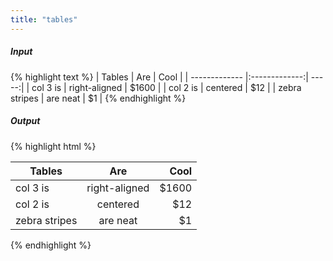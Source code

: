 ```yaml
---
title: "tables"
---
```

##### Input

{% highlight text %}
| Tables        | Are           | Cool  |
| ------------- |:-------------:| -----:|
| col 3 is      | right-aligned | $1600 |
| col 2 is      | centered      |   $12 |
| zebra stripes | are neat      |    $1 |
{% endhighlight %}

##### Output

{% highlight html %}

<table>
  <thead>
    <tr>
      <th>Tables</th>
      <th style="text-align: center">Are</th>
      <th style="text-align: right">Cool</th>
    </tr>
  </thead>
  <tbody>
    <tr>
      <td>col 3 is</td>
      <td style="text-align: center">right-aligned</td>
      <td style="text-align: right">$1600</td>
    </tr>
    <tr>
      <td>col 2 is</td>
      <td style="text-align: center">centered</td>
      <td style="text-align: right">$12</td>
    </tr>
    <tr>
      <td>zebra stripes</td>
      <td style="text-align: center">are neat</td>
      <td style="text-align: right">$1</td>
    </tr>
  </tbody>
</table>
{% endhighlight %}
